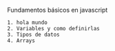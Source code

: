 Fundamentos básicos en javascript

```
1. hola mundo
2. Variables y como definirlas
3. Tipos de datos
4. Arrays
```